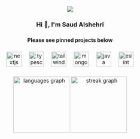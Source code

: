 <div align="center">
  <img src="https://profile-counter.glitch.me/viasaud/count.svg?"  />
</div>

###

<h3 align="center">Hi 👋, I'm Saud Alshehri</h3>

###

<h4 align="center">Please see pinned projects below</h4>

###

<div align="center">
  <img src="https://skillicons.dev/icons?i=nextjs" height="40" alt="nextjs logo"  />
  <img width="12" />
  <img src="https://cdn.simpleicons.org/typescript/3178C6" height="40" alt="typescript logo"  />
  <img width="12" />
  <img src="https://cdn.simpleicons.org/tailwindcss/06B6D4" height="40" alt="tailwindcss logo"  />
  <img width="12" />
  <img src="https://cdn.simpleicons.org/mongodb/47A248" height="40" alt="mongodb logo"  />
  <img width="12" />
  <img src="https://skillicons.dev/icons?i=java" height="40" alt="java logo"  />
  <img width="12" />
  <img src="https://cdn.simpleicons.org/eslint/4B32C3" height="40" alt="eslint logo"  />
</div>

###

<div align="center">
  <img src="https://github-readme-stats.vercel.app/api/top-langs?username=viasaud&locale=en&hide_title=false&layout=compact&card_width=320&langs_count=5&theme=dark&hide_border=false&order=2" height="150" alt="languages graph"  />
  <img src="https://streak-stats.demolab.com?user=viasaud&locale=en&mode=daily&theme=dark&hide_border=false&border_radius=5&order=3" height="150" alt="streak graph"  />
</div>

###
